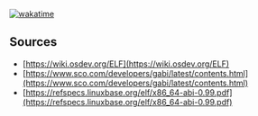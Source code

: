 
[![wakatime](https://wakatime.com/badge/user/57a746b4-0744-4dc9-a0f3-61d9ea529bde/project/e68bc64c-210d-4e0a-bc14-27378f81d981.svg)](https://wakatime.com/badge/user/57a746b4-0744-4dc9-a0f3-61d9ea529bde/project/e68bc64c-210d-4e0a-bc14-27378f81d981)

## Sources
- [https://wiki.osdev.org/ELF](https://wiki.osdev.org/ELF)
- [https://www.sco.com/developers/gabi/latest/contents.html](https://www.sco.com/developers/gabi/latest/contents.html)
- [https://refspecs.linuxbase.org/elf/x86_64-abi-0.99.pdf](https://refspecs.linuxbase.org/elf/x86_64-abi-0.99.pdf)

